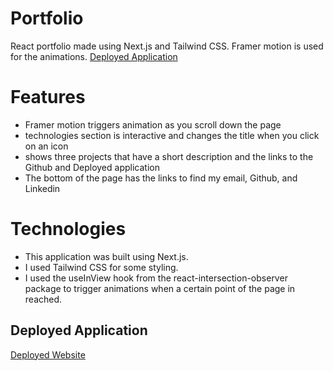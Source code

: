 # Portfolio
React portfolio made using Next.js and Tailwind CSS. Framer motion is used for the animations.
[Deployed Application](https://myportfolio-jaron15.vercel.app/)

# Features
- Framer motion triggers animation as you scroll down the page 
- technologies section is interactive and changes the title when you click on an icon 
- shows three projects that have a short description and the links to the Github and Deployed application 
- The bottom of the page has the links to find my email, Github, and Linkedin

# Technologies
- This application was built using Next.js.
- I used Tailwind CSS for some styling.
- I used the useInView hook from the react-intersection-observer package to trigger animations when a certain point of the page in reached.

## Deployed Application
[Deployed Website](https://myportfolio-jaron15.vercel.app/)
